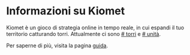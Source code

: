 # Informazioni su Kiomet
Kiomet è un gioco di strategia online in tempo reale, in cui espandi il tuo territorio catturando torri. Attualmente ci sono [# torri](/towers/) e [# unità](/units/).

Per saperne di più, visita la pagina [guida](/help/).
